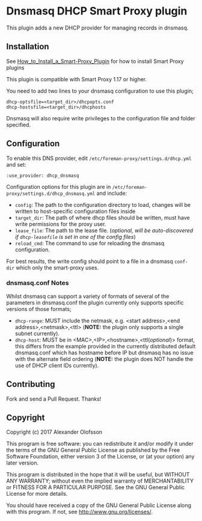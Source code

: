 # Dnsmasq DHCP Smart Proxy plugin


This plugin adds a new DHCP provider for managing records in dnsmasq.

## Installation

See [How_to_Install_a_Smart-Proxy_Plugin](http://projects.theforeman.org/projects/foreman/wiki/How_to_Install_a_Smart-Proxy_Plugin)
for how to install Smart Proxy plugins

This plugin is compatible with Smart Proxy 1.17 or higher.

You need to add two lines to your dnsmasq configuration to use this plugin;
```
dhcp-optsfile=<target_dir>/dhcpopts.conf
dhcp-hostsfile=<target_dir>/dhcphosts
```

Dnsmasq will also require write privileges to the configuration file and folder specified.

## Configuration

To enable this DNS provider, edit `/etc/foreman-proxy/settings.d/dhcp.yml` and set:

    :use_provider: dhcp_dnsmasq

Configuration options for this plugin are in `/etc/foreman-proxy/settings.d/dhcp_dnsmasq.yml` and include:

* `config`: The path to the configuration directory to load, changes will be written to host-specific configuration files inside
* `target_dir`: The path of where dhcp files should be written, must have write permissions for the proxy user.
* `lease_file`: The path to the lease file. (*optional, will be auto-discovered if `dhcp-leasefile` is set in one of the config files*)
* `reload_cmd`: The command to use for reloading the dnsmasq configuration.

For best results, the write config should point to a file in a dnsmasq `conf-dir` which only the smart-proxy uses.

### dnsmasq.conf Notes

Whilst dnsmasq can support a variety of formats of several of the parameters in dnsmasq.conf the plugin currently only supports specific versions of those formats;
* `dhcp-range`: MUST include the netmask, e.g. &lt;start address&gt;,&lt;end address&gt;,&lt;netmask&gt;,&lt;ttl&gt; (**NOTE:** the plugin only supports a single subnet currently).
* `dhcp-host`: MUST be in &lt;MAC&gt;,&lt;IP&gt;,&lt;hostname&gt;,&lt;ttl(*optional*)&gt; format, this differs from the example provided in the currently distributed default dnsmasq.conf which has hostname before IP but dnsmasq has no issue with the alternate field ordering (**NOTE:** the plugin does NOT handle the use of DHCP client IDs currently).

## Contributing

Fork and send a Pull Request. Thanks!

## Copyright

Copyright (c) 2017 Alexander Olofsson

This program is free software: you can redistribute it and/or modify
it under the terms of the GNU General Public License as published by
the Free Software Foundation, either version 3 of the License, or
(at your option) any later version.

This program is distributed in the hope that it will be useful,
but WITHOUT ANY WARRANTY; without even the implied warranty of
MERCHANTABILITY or FITNESS FOR A PARTICULAR PURPOSE.  See the
GNU General Public License for more details.

You should have received a copy of the GNU General Public License
along with this program.  If not, see <http://www.gnu.org/licenses/>.


